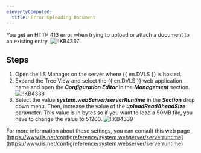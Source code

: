 ```yaml
---
eleventyComputed:
  title: Error Uploading Document
---
```

You get an HTTP 413 error when trying to upload or attach a document to an existing entry.
![!!KB4337](https://cdnweb.devolutions.net/docs/en/kb/KB4337.png)

## Steps

1. Open the IIS Manager on the server where {{ en.DVLS }} is hosted.
1. Expand the Tree View and select the {{ en.DVLS }} web application name and open the ***Configuration Editor*** in the ***Management*** section.
![!!KB4338](https://cdnweb.devolutions.net/docs/en/kb/KB4338.png)
1. Select the value ***system.webServer/serverRuntime*** in the ***Section*** drop down menu. Then, increase the value of the ***uploadReadAheadSize*** parameter. This value is in bytes so if you want to load a 50MB file, you have to change the value to 51200.
![!!KB4339](https://cdnweb.devolutions.net/docs/en/kb/KB4339.png)

For more information about these settings, you can consult this web page [https://www.iis.net/configreference/system.webserver/serverruntime](https://www.iis.net/configreference/system.webserver/serverruntime)
